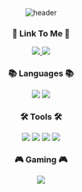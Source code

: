 <div align="center">
  <img src="https://capsule-render.vercel.app/api?type=waving&color=gradient&height=250&section=header&text=kimmg19's%20Github%F0%9F%A4%97&fontSize=50" alt="header"/>
</div>

<h3 align="center"><b>🚀 Link To Me 🚀</b></h3>

<p align="center">
  <a href="https://mail.google.com/mail/?view=cm&fs=1&to=kimmg0019@gmail.com" target="_blank">
    <img src="https://img.shields.io/badge/Gmail-D14836?style=for-the-badge&logo=gmail&logoColor=white"/>
  </a>
  <a href="https://press-replay.tistory.com/">
 <img src="https://img.shields.io/badge/Tistory-000000.svg?style=for-the-badge&logo=tistory&logoColor=white"/>  </a>
</p>

<h3 align="center"><b>📚 Languages 📚</b></h3>

<p align="center">
  <img src="https://img.shields.io/badge/C++-00599C.svg?style=for-the-badge&logo=c%2B%2B&logoColor=white"/>
  <img src="https://img.shields.io/badge/C%23-239120.svg?style=for-the-badge&logo=c-sharp&logoColor=white"/>
</p>

<h3 align="center"><b>🛠 Tools 🛠</b></h3>

<p align="center">
  <img src="https://img.shields.io/badge/Git-F05033.svg?style=for-the-badge&logo=git&logoColor=white"/>
  <img src="https://img.shields.io/badge/GitHub-181717.svg?style=for-the-badge&logo=github&logoColor=white"/>
  <img src="https://img.shields.io/badge/Notion-F3F3F3.svg?style=for-the-badge&logo=notion&logoColor=black"/>
  <img src="https://img.shields.io/badge/VS%20Code-007ACC.svg?style=for-the-badge&logo=visualstudiocode&logoColor=white"/>
</p>

<h3 align="center"><b>🎮 Gaming 🎮</b></h3>

<p align="center">
  <img src="https://img.shields.io/badge/Unity-000000.svg?style=for-the-badge&logo=unity&logoColor=white"/>
</p>
